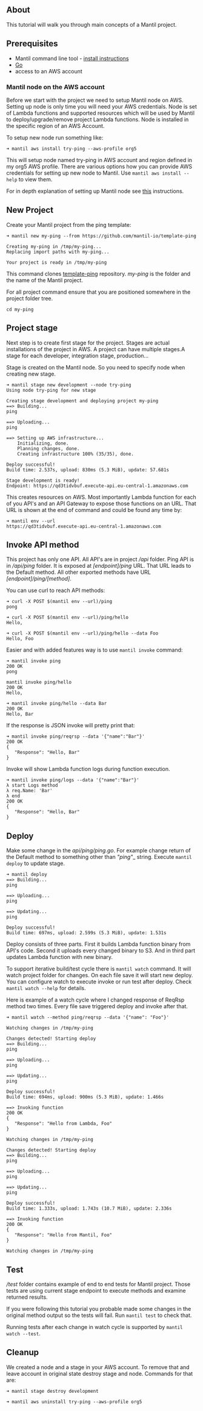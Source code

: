 ## About

This tutorial will walk you through main concepts of a Mantil project.

## Prerequisites

 * Mantil command line tool - [install instructions](https://github.com/mantil-io/mantil-docs#installation)
 * [Go](https://golang.org) 
 * access to an AWS account
 
### Mantil node on the AWS account

Before we start with the project we need to setup Mantil node on AWS. Setting up
node is only time you will need your AWS credentials. Node is set of Lambda
functions and supported resources which will be used by Mantil to
deploy/upgrade/remove project Lambda functions. Node is installed in the
specific region of an AWS Account.

To setup new node run something like:

``` 
➜ mantil aws install try-ping --aws-profile org5
```

This will setup node named try-ping in AWS account and region defined in my
org5 AWS profile. There are various options how you can provide AWS credentials
for setting up new node to Mantil. Use `mantil aws install --help` to view them.

For in depth explanation of setting up Mantil node see [this](todo) instructions.

## New Project

Create your Mantil project from the ping template:

``` 
➜ mantil new my-ping --from https://github.com/mantil-io/template-ping

Creating my-ping in /tmp/my-ping...
Replacing import paths with my-ping...

Your project is ready in /tmp/my-ping
```

This command clones [template-ping](https://github.com/mantil-io/template-ping)
repository. _my-ping_ is the folder and the name of the Mantil project.

For all project command ensure that you are positioned somewhere in the project
folder tree.

``` 
cd my-ping
```

## Project stage

Next step is to create first stage for the project. Stages are actual
installations of the project in AWS. A project can have multiple stages.A stage
for each developer, integration stage, production...

Stage is created on the Mantil node. So you need to specify node when creating
new stage.

```
➜ mantil stage new development --node try-ping
Using node try-ping for new stage

Creating stage development and deploying project my-ping
==> Building...
ping

==> Uploading...
ping

==> Setting up AWS infrastructure...
	Initializing, done.
	Planning changes, done.
	Creating infrastructure 100% (35/35), done.

Deploy successful!
Build time: 2.537s, upload: 830ms (5.3 MiB), update: 57.681s

Stage development is ready!
Endpoint: https://qd3tidvbuf.execute-api.eu-central-1.amazonaws.com
```

This creates resources on AWS. Most importantly Lambda function for each of you
API's and an API Gateway to expose those functions on an URL. That URL is shown
at the end of command and could be found any time by:

``` 
➜ mantil env --url
https://qd3tidvbuf.execute-api.eu-central-1.amazonaws.com
```

## Invoke API method

This project has only one API. All API's are in project _/api_ folder. Ping API is
in _/api/ping_ folder. It is exposed at _[endpoint]/ping_ URL. That URL leads to the
Default method. All other exported methods have URL _[endpoint]/ping/[method]_.

You can use curl to reach API methods:

``` 
➜ curl -X POST $(mantil env --url)/ping
pong

➜ curl -X POST $(mantil env --url)/ping/hello
Hello, 

➜ curl -X POST $(mantil env --url)/ping/hello --data Foo
Hello, Foo
```

Easier and with added features way is to use `mantil invoke` command:

``` 
➜ mantil invoke ping
200 OK
pong

mantil invoke ping/hello
200 OK
Hello,

➜ mantil invoke ping/hello --data Bar
200 OK
Hello, Bar
```

If the response is JSON invoke will pretty print that:

``` 
➜ mantil invoke ping/reqrsp --data '{"name":"Bar"}'
200 OK
{
   "Response": "Hello, Bar"
}
```

Invoke will show Lambda function logs during function execution. 

``` 
➜ mantil invoke ping/logs --data '{"name":"Bar"}'
λ start Logs method
λ req.Name: 'Bar'
λ end
200 OK
{
   "Response": "Hello, Bar"
}
```

## Deploy 

Make some change in the _api/ping/ping.go_. For example change return of the
Default method to something other than _"ping"__ string. Execute `mantil deploy` to
update stage.

``` 
➜ mantil deploy
==> Building...
ping

==> Uploading...
ping

==> Updating...
ping

Deploy successful!
Build time: 697ms, upload: 2.599s (5.3 MiB), update: 1.531s
```

Deploy consists of three parts. First it builds Lambda function binary from
API's code. Second it uploads every changed binary to S3. And in third part
updates Lambda function with new binary.

To support iterative build/test cycle there is `mantil watch` command. It will
watch project folder for changes. On each file save it will start new deploy.
You can configure watch to execute invoke or run test after deploy. Check
`mantil watch --help` for details.

Here is example of a watch cycle where I changed response of ReqRsp method two
times. Every file save triggered deploy and invoke after that.

```
➜ mantil watch --method ping/reqrsp --data '{"name": "Foo"}'

Watching changes in /tmp/my-ping

Changes detected! Starting deploy
==> Building...
ping

==> Uploading...
ping

==> Updating...
ping

Deploy successful!
Build time: 694ms, upload: 900ms (5.3 MiB), update: 1.466s

==> Invoking function
200 OK
{
   "Response": "Hello from Lambda, Foo"
}

Watching changes in /tmp/my-ping

Changes detected! Starting deploy
==> Building...
ping

==> Uploading...
ping

==> Updating...
ping

Deploy successful!
Build time: 1.333s, upload: 1.743s (10.7 MiB), update: 2.336s

==> Invoking function
200 OK
{
   "Response": "Hello from Mantil, Foo"
}

Watching changes in /tmp/my-ping
```

## Test

_/test_ folder contains example of end to end tests for Mantil project. Those
tests are using current stage endpoint to execute methods and examine returned
results.

If you were following this tutorial you probable made some changes in the
original method output so the tests will fail. Run `mantil test` to check that.

Running tests after each change in watch cycle is supported by `mantil watch --test`.

## Cleanup

We created a node and a stage in your AWS account. To remove that and leave
account in original state destroy stage and node. Commands for that are:

``` 
➜ mantil stage destroy development

➜ mantil aws uninstall try-ping --aws-profile org5
```

